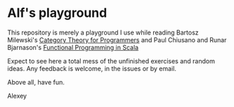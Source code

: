 # Alf's playground

This repository is merely a playground I use while reading
Bartosz Milewski's [Category Theory for Programmers](https://bartoszmilewski.com/2014/10/28/category-theory-for-programmers-the-preface/)
and
Paul Chiusano and Runar Bjarnason's [Functional Programming in Scala](https://www.manning.com/books/functional-programming-in-scala)

Expect to see here a total mess of the unfinished exercises and random ideas. Any feedback is welcome, in the issues or by email.

Above all, have fun.

Alexey
